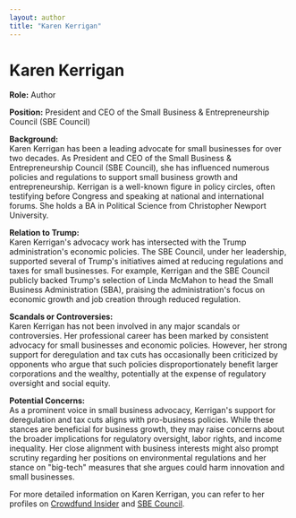 ```yaml
---
layout: author
title: "Karen Kerrigan"
---
```


# Karen Kerrigan

**Role:** Author

**Position:** President and CEO of the Small Business & Entrepreneurship Council (SBE Council)

**Background:**  
Karen Kerrigan has been a leading advocate for small businesses for over two decades. As President and CEO of the Small Business & Entrepreneurship Council (SBE Council), she has influenced numerous policies and regulations to support small business growth and entrepreneurship. Kerrigan is a well-known figure in policy circles, often testifying before Congress and speaking at national and international forums. She holds a BA in Political Science from Christopher Newport University.

**Relation to Trump:**  
Karen Kerrigan's advocacy work has intersected with the Trump administration's economic policies. The SBE Council, under her leadership, supported several of Trump's initiatives aimed at reducing regulations and taxes for small businesses. For example, Kerrigan and the SBE Council publicly backed Trump's selection of Linda McMahon to head the Small Business Administration (SBA), praising the administration's focus on economic growth and job creation through reduced regulation.

**Scandals or Controversies:**  
Karen Kerrigan has not been involved in any major scandals or controversies. Her professional career has been marked by consistent advocacy for small businesses and economic policies. However, her strong support for deregulation and tax cuts has occasionally been criticized by opponents who argue that such policies disproportionately benefit larger corporations and the wealthy, potentially at the expense of regulatory oversight and social equity.

**Potential Concerns:**  
As a prominent voice in small business advocacy, Kerrigan's support for deregulation and tax cuts aligns with pro-business policies. While these stances are beneficial for business growth, they may raise concerns about the broader implications for regulatory oversight, labor rights, and income inequality. Her close alignment with business interests might also prompt scrutiny regarding her positions on environmental regulations and her stance on "big-tech" measures that she argues could harm innovation and small businesses.

For more detailed information on Karen Kerrigan, you can refer to her profiles on [Crowdfund Insider](https://www.crowdfundinsider.com/2022/07/194143-small-business-and-entrepreneurship-council-president-karen-kerrigan-on-state-of-the-economy-washington-needs-to-stop-fueling-instability-and-uncertainty/) and [SBE Council](https://sbecouncil.org/2024/08/21/improving-federal-contracting-is-a-win-for-small-business-opportunity-and-taxpayers/).
